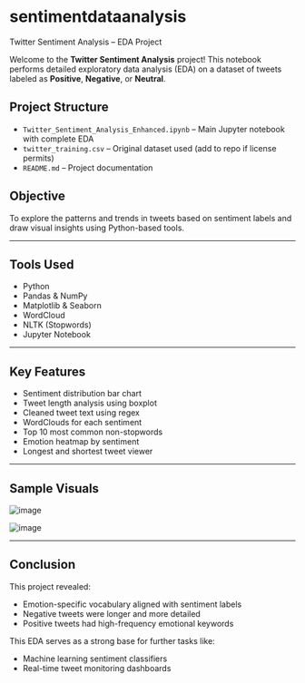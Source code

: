 # sentimentdataanalysis
Twitter Sentiment Analysis – EDA Project

Welcome to the **Twitter Sentiment Analysis** project! This notebook performs detailed exploratory data analysis (EDA) on a dataset of tweets labeled as **Positive**, **Negative**, or **Neutral**.

##  Project Structure

- `Twitter_Sentiment_Analysis_Enhanced.ipynb` – Main Jupyter notebook with complete EDA
- `twitter_training.csv` – Original dataset used (add to repo if license permits)
- `README.md` – Project documentation

## Objective

To explore the patterns and trends in tweets based on sentiment labels and draw visual insights using Python-based tools.

---

##  Tools Used

- Python 
- Pandas & NumPy
- Matplotlib & Seaborn 
- WordCloud 
- NLTK (Stopwords)
- Jupyter Notebook

---

##  Key Features

- Sentiment distribution bar chart
- Tweet length analysis using boxplot
- Cleaned tweet text using regex
- WordClouds for each sentiment
- Top 10 most common non-stopwords
- Emotion heatmap by sentiment
- Longest and shortest tweet viewer

---

##  Sample Visuals

![image](https://github.com/user-attachments/assets/25fd2688-4e73-4462-9c4a-1e2009c164a0)

![image](https://github.com/user-attachments/assets/8978b90c-a8e4-4415-8e0f-541cd6647dc6)



---

##  Conclusion

This project revealed:
- Emotion-specific vocabulary aligned with sentiment labels
- Negative tweets were longer and more detailed
- Positive tweets had high-frequency emotional keywords

This EDA serves as a strong base for further tasks like:
- Machine learning sentiment classifiers
- Real-time tweet monitoring dashboards



